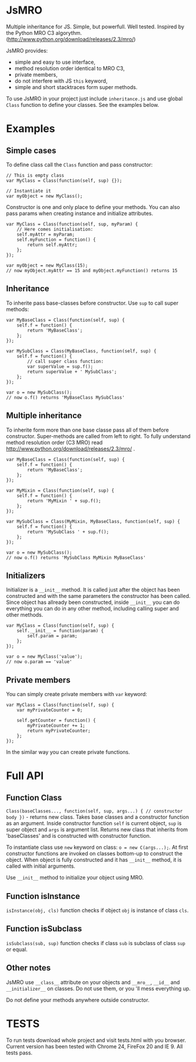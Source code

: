 JsMRO
=====

Multiple inheritance for JS. Simple, but powerfull. Well tested.
Inspired by the Python MRO C3 algorythm. (http://www.python.org/download/releases/2.3/mro/)

JsMRO provides:
* simple and easy to use interface,
* method resolution order identical to MRO C3,
* private members,
* do not interfere with JS `this` keyword,
* simple and short stacktraces form super methods.

To use JsMRO in your project just include `inheritance.js` and use global `Class` function to define your classes.
See the examples below.


Examples
========

Simple cases
------------

To define class call the `Class` function and pass constructor:

    // This is empty class
    var MyClass = Class(function(self, sup) {});

    // Instantiate it
    var myObject = new MyClass();

Constructor is one and only place to define your methods.
You can also pass params when creating instance and initialize attributes.

    var MyClass = Class(function(self, sup, myParam) {
        // Here comes initialisation:
        self.myAttr = myParam;
        self.myFunction = function() {
            return self.myAttr;
        };
    });
    
    var myObject = new MyClass(15);
    // now myObject.myAttr == 15 and myObject.myFunction() returns 15

Inheritance
-----------

To inherite pass base-classes before constructor. Use `sup` to call super methods:

    var MyBaseClass = Class(function(self, sup) {
        self.f = function() {
            return 'MyBaseClass';
        };
    });

    var MySubClass = Class(MyBaseClass, function(self, sup) {
        self.f = function() {
            // call super class function:
            var superValue = sup.f();
            return superValue + ' MySubClass';
        };
    });
    
    var o = new MySubClass();
    // now o.f() returns 'MyBaseClass MySubClass'

Multiple inheritance
--------------------

To inherite form more than one base classe pass all of them before constructor.
Super-methods are called from left to right. 
To fully understand method resolution order (C3 MRO) read http://www.python.org/download/releases/2.3/mro/ .

    var MyBaseClass = Class(function(self, sup) {
        self.f = function() {
            return 'MyBaseClass';
        };
    });

    var MyMixin = Class(function(self, sup) {
        self.f = function() {
            return 'MyMixin ' + sup.f();
        };
    });

    var MySubClass = Class(MyMixin, MyBaseClass, function(self, sup) {
        self.f = function() {
            return 'MySubClass ' + sup.f();
        };
    });

    var o = new MySubClass();
    // now o.f() returns 'MySubClass MyMixin MyBaseClass'

Initializers
------------

Initializer is a `__init__` method. 
It is called just after the object has been constructed and with the same parameters the constructor has been called. 
Since object has allready been constructed, inside `__init__` you can do everything you can do in any other method,
including calling super and other methods. 

    var MyClass = Class(function(self, sup) {
        self.__init__ = function(param) {
            self.param = param;
        };
    });

    var o = new MyClass('value');
    // now o.param == 'value'

Private members
---------------

You can simply create private members with `var` keyword:

    var MyClass = Class(function(self, sup) {
        var myPrivateCounter = 0;
        
        self.getCounter = function() {
            myPrivateCounter += 1;
            return myPrivateCounter;
        };
    });

In the similar way you can create private functions.


Full API
========

Function Class
--------------

`Class(baseClasses..., function(self, sup, args...) { // constructor body })` - returns new class.
Takes base classes and a constructor function as an argument. 
Inside constructor function `self` is current object, `sup` is super object and `args` is argument list.
Returns new class that inherits from 'baseClasses' and is constructed with constructor function.

To instantiate class use `new` keyword on class: `o = new C(args...);`.
At first constructor functions are invoked on classes bottom-up to construct the object.
When object is fully constructed and it has `__init__` method, it is called with initial arguments. 

Use `__init__` method to initialize your object using MRO.

Function isInstance
-------------------

`isInstance(obj, cls)` function checks if object `obj` is instance of class `cls`. 

Function isSubclass
-------------------

`isSubclass(sub, sup)` function checks if class `sub` is subclass of class `sup` or equal. 

Other notes
-----------

JsMRO use `__class__` attribute on your objects and `__mro__`, `__id__` and `__initializer__` on classes.
Do not use them, or you 'll mess everything up. 

Do not define your methods anywhere outside constructor.


TESTS
=====

To run tests download whole project and visit tests.html with you browser.
Current version has been tested with Chrome 24, FireFox 20 and IE 9.
All tests pass. 


